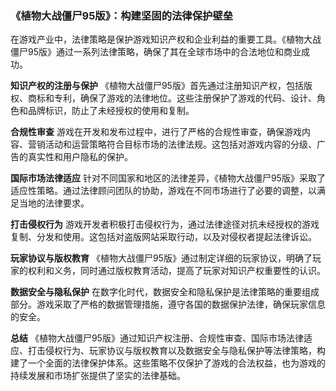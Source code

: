 ### 《植物大战僵尸95版》：构建坚固的法律保护壁垒

在游戏产业中，法律策略是保护游戏知识产权和企业利益的重要工具。《植物大战僵尸95版》通过一系列法律策略，确保了其在全球市场中的合法地位和商业成功。

**知识产权的注册与保护**
《植物大战僵尸95版》首先通过注册知识产权，包括版权、商标和专利，确保了游戏的法律地位。这些注册保护了游戏的代码、设计、角色和品牌标识，防止了未经授权的使用和复制。

**合规性审查**
游戏在开发和发布过程中，进行了严格的合规性审查，确保游戏内容、营销活动和运营策略符合目标市场的法律法规。这包括对游戏内容的分级、广告的真实性和用户隐私的保护。

**国际市场法律适应**
针对不同国家和地区的法律差异，《植物大战僵尸95版》采取了适应性策略。通过法律顾问团队的协助，游戏在不同市场进行了必要的调整，以满足当地的法律要求。

**打击侵权行为**
游戏开发者积极打击侵权行为，通过法律途径对抗未经授权的游戏复制、分发和使用。这包括对盗版网站采取行动，以及对侵权者提起法律诉讼。

**玩家协议与版权教育**
《植物大战僵尸95版》通过制定详细的玩家协议，明确了玩家的权利和义务，同时通过版权教育活动，提高了玩家对知识产权重要性的认识。

**数据安全与隐私保护**
在数字化时代，数据安全和隐私保护是法律策略的重要组成部分。游戏采取了严格的数据管理措施，遵守各国的数据保护法律，确保玩家信息的安全。

**总结**
《植物大战僵尸95版》通过知识产权注册、合规性审查、国际市场法律适应、打击侵权行为、玩家协议与版权教育以及数据安全与隐私保护等法律策略，构建了一个全面的法律保护体系。这些策略不仅保护了游戏的合法权益，也为游戏的持续发展和市场扩张提供了坚实的法律基础。
